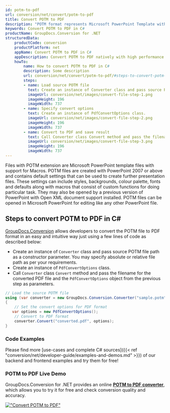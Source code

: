 ```yaml
---
id: potm-to-pdf
url: conversion/net/convert/potm-to-pdf
title: Convert POTM to PDF
description: "POTM format represents Microsoft PowerPoint Template with .potm extension. Learn how to convert POTM to PDF file programmatically in C# language using GroupDocs.Conversion for .NET library."
keywords: Convert POTM to PDF in C#
productName: GroupDocs.Conversion for .NET
structuredData:
    productCode: conversion
    productPlatform: net
    appName: Convert POTM to PDF in C#
    appDescription: Convert POTM to PDF natively with high performance using C# language and server side GroupDocs.Conversion for .NET APIs, without the use of any software like Microsoft or Open Office.
    howTo:
        name: How to convert POTM to PDF in C# 
        description: Some description
        url: conversion/net/convert/potm-to-pdf/#steps-to-convert-potm-to-pdf-in-c
        steps:
        - name: Load source POTM file 
          text: Create an instance of Converter class and pass source POTM file path as a constructor parameter. You may specify absolute or relative file path as per your requirements. 
          imageUrl: conversion/net/images/convert-file-step-1.png
          imageHeight: 196
          imageWidth: 737
        - name: Specify convert options 
          text: Create an instance of PdfConvertOptions class.
          imageUrl: conversion/net/images/convert-file-step-2.png
          imageHeight: 196
          imageWidth: 737
        - name: Convert to PDF and save result 
          text: Call Converter class Convert method and pass the filename for the converted HTML file and the PdfConvertOptions object from the previous step as parameters.
          imageUrl: conversion/net/images/convert-file-step-3.png
          imageHeight: 196
          imageWidth: 737
---
```


Files with POTM extension are Microsoft PowerPoint template files with support for Macros. POTM files are created with PowerPoint 2007 or above and contains default settings that can be used to create further presentation files. These settings can include styles, backgrounds, colour palette, fonts and defaults along with macros that consist of custom functions for doing particular task. They may also be opened by a previous version of PowerPoint with Open XML document support installed. POTM files can be opened in Microsoft PowerPoint for editing like any other PowerPoint file.

## Steps to convert POTM to PDF in C#

[GroupDocs.Conversion](https://products.groupdocs.com/conversion/net) allows developers to convert the POTM file to PDF format in an easy and intuitive way just using a few lines of code as described below:

* Create an instance of `Converter` class and pass source POTM file path as a constructor parameter. You may specify absolute or relative file path as per your requirements. 
* Create an instance of `PdfConvertOptions` class.
* Call `Converter` class `Convert` method and pass the filename for the converted PDF file and the `PdfConvertOptions` object from the previous step as parameters.

```csharp
// Load the source POTM file
using (var converter = new GroupDocs.Conversion.Converter("sample.potm"))
{
    // Set the convert options for PDF format
   var options = new PdfConvertOptions();
    // Convert to PDF format
    converter.Convert("converted.pdf", options);
}
```

### Code Examples

Please find more [use-cases and complete C# sources]({{< ref "conversion/net/developer-guide/examples-and-demos.md" >}}) of our backend and frontend examples and try them for free!

### POTM to PDF Live Demo

GroupDocs.Conversion for .NET provides an online [**POTM to PDF converter**](https://products.groupdocs.app/conversion/potm-to-pdf), which allows you to try it for free and check conversion quality and accuracy.

[!["Convert POTM to PDF"](conversion/net/images/convert-to-pdf/convert-potm-to-pdf.png)](https://products.groupdocs.app/conversion/potm-to-pdf)